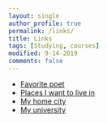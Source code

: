 ```yaml
---
layout: single
author_profile: true
permalink: /links/
title: Links
tags: [Studying, courses]
modified: 9-14-2019
comments: false
---
```



* [Favorite poet](https://en.wikipedia.org/wiki/Paul_%C3%89luard)
* [Places I want to live in](https://en.wikipedia.org/wiki/New_York_City)
* [My home city](https://fa.wikipedia.org/wiki/%D8%A2%D9%85%D9%84)
* [My university](https://fa.wikipedia.org/wiki/%D8%AF%D8%A7%D9%86%D8%B4%DA%AF%D8%A7%D9%87_%D8%B9%D9%84%D9%85_%D9%88_%D8%B5%D9%86%D8%B9%D8%AA_%D8%A7%DB%8C%D8%B1%D8%A7%D9%86)

